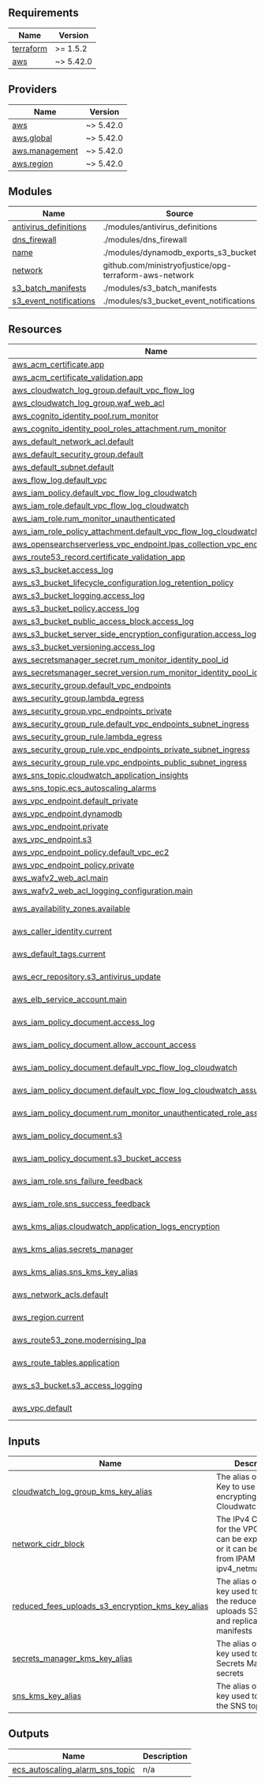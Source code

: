 <!-- BEGIN_TF_DOCS -->
## Requirements

| Name | Version |
|------|---------|
| <a name="requirement_terraform"></a> [terraform](#requirement\_terraform) | >= 1.5.2 |
| <a name="requirement_aws"></a> [aws](#requirement\_aws) | ~> 5.42.0 |

## Providers

| Name | Version |
|------|---------|
| <a name="provider_aws"></a> [aws](#provider\_aws) | ~> 5.42.0 |
| <a name="provider_aws.global"></a> [aws.global](#provider\_aws.global) | ~> 5.42.0 |
| <a name="provider_aws.management"></a> [aws.management](#provider\_aws.management) | ~> 5.42.0 |
| <a name="provider_aws.region"></a> [aws.region](#provider\_aws.region) | ~> 5.42.0 |

## Modules

| Name | Source | Version |
|------|--------|---------|
| <a name="module_antivirus_definitions"></a> [antivirus\_definitions](#module\_antivirus\_definitions) | ./modules/antivirus_definitions | n/a |
| <a name="module_dns_firewall"></a> [dns\_firewall](#module\_dns\_firewall) | ./modules/dns_firewall | n/a |
| <a name="module_name"></a> [name](#module\_name) | ./modules/dynamodb_exports_s3_bucket | n/a |
| <a name="module_network"></a> [network](#module\_network) | github.com/ministryofjustice/opg-terraform-aws-network | v1.3.3 |
| <a name="module_s3_batch_manifests"></a> [s3\_batch\_manifests](#module\_s3\_batch\_manifests) | ./modules/s3_batch_manifests | n/a |
| <a name="module_s3_event_notifications"></a> [s3\_event\_notifications](#module\_s3\_event\_notifications) | ./modules/s3_bucket_event_notifications | n/a |

## Resources

| Name | Type |
|------|------|
| [aws_acm_certificate.app](https://registry.terraform.io/providers/hashicorp/aws/latest/docs/resources/acm_certificate) | resource |
| [aws_acm_certificate_validation.app](https://registry.terraform.io/providers/hashicorp/aws/latest/docs/resources/acm_certificate_validation) | resource |
| [aws_cloudwatch_log_group.default_vpc_flow_log](https://registry.terraform.io/providers/hashicorp/aws/latest/docs/resources/cloudwatch_log_group) | resource |
| [aws_cloudwatch_log_group.waf_web_acl](https://registry.terraform.io/providers/hashicorp/aws/latest/docs/resources/cloudwatch_log_group) | resource |
| [aws_cognito_identity_pool.rum_monitor](https://registry.terraform.io/providers/hashicorp/aws/latest/docs/resources/cognito_identity_pool) | resource |
| [aws_cognito_identity_pool_roles_attachment.rum_monitor](https://registry.terraform.io/providers/hashicorp/aws/latest/docs/resources/cognito_identity_pool_roles_attachment) | resource |
| [aws_default_network_acl.default](https://registry.terraform.io/providers/hashicorp/aws/latest/docs/resources/default_network_acl) | resource |
| [aws_default_security_group.default](https://registry.terraform.io/providers/hashicorp/aws/latest/docs/resources/default_security_group) | resource |
| [aws_default_subnet.default](https://registry.terraform.io/providers/hashicorp/aws/latest/docs/resources/default_subnet) | resource |
| [aws_flow_log.default_vpc](https://registry.terraform.io/providers/hashicorp/aws/latest/docs/resources/flow_log) | resource |
| [aws_iam_policy.default_vpc_flow_log_cloudwatch](https://registry.terraform.io/providers/hashicorp/aws/latest/docs/resources/iam_policy) | resource |
| [aws_iam_role.default_vpc_flow_log_cloudwatch](https://registry.terraform.io/providers/hashicorp/aws/latest/docs/resources/iam_role) | resource |
| [aws_iam_role.rum_monitor_unauthenticated](https://registry.terraform.io/providers/hashicorp/aws/latest/docs/resources/iam_role) | resource |
| [aws_iam_role_policy_attachment.default_vpc_flow_log_cloudwatch](https://registry.terraform.io/providers/hashicorp/aws/latest/docs/resources/iam_role_policy_attachment) | resource |
| [aws_opensearchserverless_vpc_endpoint.lpas_collection_vpc_endpoint](https://registry.terraform.io/providers/hashicorp/aws/latest/docs/resources/opensearchserverless_vpc_endpoint) | resource |
| [aws_route53_record.certificate_validation_app](https://registry.terraform.io/providers/hashicorp/aws/latest/docs/resources/route53_record) | resource |
| [aws_s3_bucket.access_log](https://registry.terraform.io/providers/hashicorp/aws/latest/docs/resources/s3_bucket) | resource |
| [aws_s3_bucket_lifecycle_configuration.log_retention_policy](https://registry.terraform.io/providers/hashicorp/aws/latest/docs/resources/s3_bucket_lifecycle_configuration) | resource |
| [aws_s3_bucket_logging.access_log](https://registry.terraform.io/providers/hashicorp/aws/latest/docs/resources/s3_bucket_logging) | resource |
| [aws_s3_bucket_policy.access_log](https://registry.terraform.io/providers/hashicorp/aws/latest/docs/resources/s3_bucket_policy) | resource |
| [aws_s3_bucket_public_access_block.access_log](https://registry.terraform.io/providers/hashicorp/aws/latest/docs/resources/s3_bucket_public_access_block) | resource |
| [aws_s3_bucket_server_side_encryption_configuration.access_log](https://registry.terraform.io/providers/hashicorp/aws/latest/docs/resources/s3_bucket_server_side_encryption_configuration) | resource |
| [aws_s3_bucket_versioning.access_log](https://registry.terraform.io/providers/hashicorp/aws/latest/docs/resources/s3_bucket_versioning) | resource |
| [aws_secretsmanager_secret.rum_monitor_identity_pool_id](https://registry.terraform.io/providers/hashicorp/aws/latest/docs/resources/secretsmanager_secret) | resource |
| [aws_secretsmanager_secret_version.rum_monitor_identity_pool_id](https://registry.terraform.io/providers/hashicorp/aws/latest/docs/resources/secretsmanager_secret_version) | resource |
| [aws_security_group.default_vpc_endpoints](https://registry.terraform.io/providers/hashicorp/aws/latest/docs/resources/security_group) | resource |
| [aws_security_group.lambda_egress](https://registry.terraform.io/providers/hashicorp/aws/latest/docs/resources/security_group) | resource |
| [aws_security_group.vpc_endpoints_private](https://registry.terraform.io/providers/hashicorp/aws/latest/docs/resources/security_group) | resource |
| [aws_security_group_rule.default_vpc_endpoints_subnet_ingress](https://registry.terraform.io/providers/hashicorp/aws/latest/docs/resources/security_group_rule) | resource |
| [aws_security_group_rule.lambda_egress](https://registry.terraform.io/providers/hashicorp/aws/latest/docs/resources/security_group_rule) | resource |
| [aws_security_group_rule.vpc_endpoints_private_subnet_ingress](https://registry.terraform.io/providers/hashicorp/aws/latest/docs/resources/security_group_rule) | resource |
| [aws_security_group_rule.vpc_endpoints_public_subnet_ingress](https://registry.terraform.io/providers/hashicorp/aws/latest/docs/resources/security_group_rule) | resource |
| [aws_sns_topic.cloudwatch_application_insights](https://registry.terraform.io/providers/hashicorp/aws/latest/docs/resources/sns_topic) | resource |
| [aws_sns_topic.ecs_autoscaling_alarms](https://registry.terraform.io/providers/hashicorp/aws/latest/docs/resources/sns_topic) | resource |
| [aws_vpc_endpoint.default_private](https://registry.terraform.io/providers/hashicorp/aws/latest/docs/resources/vpc_endpoint) | resource |
| [aws_vpc_endpoint.dynamodb](https://registry.terraform.io/providers/hashicorp/aws/latest/docs/resources/vpc_endpoint) | resource |
| [aws_vpc_endpoint.private](https://registry.terraform.io/providers/hashicorp/aws/latest/docs/resources/vpc_endpoint) | resource |
| [aws_vpc_endpoint.s3](https://registry.terraform.io/providers/hashicorp/aws/latest/docs/resources/vpc_endpoint) | resource |
| [aws_vpc_endpoint_policy.default_vpc_ec2](https://registry.terraform.io/providers/hashicorp/aws/latest/docs/resources/vpc_endpoint_policy) | resource |
| [aws_vpc_endpoint_policy.private](https://registry.terraform.io/providers/hashicorp/aws/latest/docs/resources/vpc_endpoint_policy) | resource |
| [aws_wafv2_web_acl.main](https://registry.terraform.io/providers/hashicorp/aws/latest/docs/resources/wafv2_web_acl) | resource |
| [aws_wafv2_web_acl_logging_configuration.main](https://registry.terraform.io/providers/hashicorp/aws/latest/docs/resources/wafv2_web_acl_logging_configuration) | resource |
| [aws_availability_zones.available](https://registry.terraform.io/providers/hashicorp/aws/latest/docs/data-sources/availability_zones) | data source |
| [aws_caller_identity.current](https://registry.terraform.io/providers/hashicorp/aws/latest/docs/data-sources/caller_identity) | data source |
| [aws_default_tags.current](https://registry.terraform.io/providers/hashicorp/aws/latest/docs/data-sources/default_tags) | data source |
| [aws_ecr_repository.s3_antivirus_update](https://registry.terraform.io/providers/hashicorp/aws/latest/docs/data-sources/ecr_repository) | data source |
| [aws_elb_service_account.main](https://registry.terraform.io/providers/hashicorp/aws/latest/docs/data-sources/elb_service_account) | data source |
| [aws_iam_policy_document.access_log](https://registry.terraform.io/providers/hashicorp/aws/latest/docs/data-sources/iam_policy_document) | data source |
| [aws_iam_policy_document.allow_account_access](https://registry.terraform.io/providers/hashicorp/aws/latest/docs/data-sources/iam_policy_document) | data source |
| [aws_iam_policy_document.default_vpc_flow_log_cloudwatch](https://registry.terraform.io/providers/hashicorp/aws/latest/docs/data-sources/iam_policy_document) | data source |
| [aws_iam_policy_document.default_vpc_flow_log_cloudwatch_assume_role](https://registry.terraform.io/providers/hashicorp/aws/latest/docs/data-sources/iam_policy_document) | data source |
| [aws_iam_policy_document.rum_monitor_unauthenticated_role_assume_policy](https://registry.terraform.io/providers/hashicorp/aws/latest/docs/data-sources/iam_policy_document) | data source |
| [aws_iam_policy_document.s3](https://registry.terraform.io/providers/hashicorp/aws/latest/docs/data-sources/iam_policy_document) | data source |
| [aws_iam_policy_document.s3_bucket_access](https://registry.terraform.io/providers/hashicorp/aws/latest/docs/data-sources/iam_policy_document) | data source |
| [aws_iam_role.sns_failure_feedback](https://registry.terraform.io/providers/hashicorp/aws/latest/docs/data-sources/iam_role) | data source |
| [aws_iam_role.sns_success_feedback](https://registry.terraform.io/providers/hashicorp/aws/latest/docs/data-sources/iam_role) | data source |
| [aws_kms_alias.cloudwatch_application_logs_encryption](https://registry.terraform.io/providers/hashicorp/aws/latest/docs/data-sources/kms_alias) | data source |
| [aws_kms_alias.secrets_manager](https://registry.terraform.io/providers/hashicorp/aws/latest/docs/data-sources/kms_alias) | data source |
| [aws_kms_alias.sns_kms_key_alias](https://registry.terraform.io/providers/hashicorp/aws/latest/docs/data-sources/kms_alias) | data source |
| [aws_network_acls.default](https://registry.terraform.io/providers/hashicorp/aws/latest/docs/data-sources/network_acls) | data source |
| [aws_region.current](https://registry.terraform.io/providers/hashicorp/aws/latest/docs/data-sources/region) | data source |
| [aws_route53_zone.modernising_lpa](https://registry.terraform.io/providers/hashicorp/aws/latest/docs/data-sources/route53_zone) | data source |
| [aws_route_tables.application](https://registry.terraform.io/providers/hashicorp/aws/latest/docs/data-sources/route_tables) | data source |
| [aws_s3_bucket.s3_access_logging](https://registry.terraform.io/providers/hashicorp/aws/latest/docs/data-sources/s3_bucket) | data source |
| [aws_vpc.default](https://registry.terraform.io/providers/hashicorp/aws/latest/docs/data-sources/vpc) | data source |

## Inputs

| Name | Description | Type | Default | Required |
|------|-------------|------|---------|:--------:|
| <a name="input_cloudwatch_log_group_kms_key_alias"></a> [cloudwatch\_log\_group\_kms\_key\_alias](#input\_cloudwatch\_log\_group\_kms\_key\_alias) | The alias of the KMS Key to use when encrypting Cloudwatch log data. | `string` | `null` | no |
| <a name="input_network_cidr_block"></a> [network\_cidr\_block](#input\_network\_cidr\_block) | The IPv4 CIDR block for the VPC. CIDR can be explicitly set or it can be derived from IPAM using ipv4\_netmask\_length. | `string` | n/a | yes |
| <a name="input_reduced_fees_uploads_s3_encryption_kms_key_alias"></a> [reduced\_fees\_uploads\_s3\_encryption\_kms\_key\_alias](#input\_reduced\_fees\_uploads\_s3\_encryption\_kms\_key\_alias) | The alias of the KMS key used to encrypt the reduced fees uploads S3 bucket and replication manifests | `string` | n/a | yes |
| <a name="input_secrets_manager_kms_key_alias"></a> [secrets\_manager\_kms\_key\_alias](#input\_secrets\_manager\_kms\_key\_alias) | The alias of the KMS key used to encrypt Secrets Manager secrets | `string` | n/a | yes |
| <a name="input_sns_kms_key_alias"></a> [sns\_kms\_key\_alias](#input\_sns\_kms\_key\_alias) | The alias of the KMS key used to encrypt the SNS topic | `string` | n/a | yes |

## Outputs

| Name | Description |
|------|-------------|
| <a name="output_ecs_autoscaling_alarm_sns_topic"></a> [ecs\_autoscaling\_alarm\_sns\_topic](#output\_ecs\_autoscaling\_alarm\_sns\_topic) | n/a |
<!-- END_TF_DOCS -->
